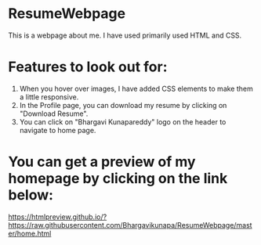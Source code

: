 # ResumeWebpage
This is a webpage about me. I have used primarily used HTML and CSS. 

# Features to look out for:
1. When you hover over images, I have added CSS elements to make them a little responsive.
2. In the Profile page, you can download my resume by clicking on "Download Resume".
3. You can click on "Bhargavi Kunapareddy" logo on the header to navigate to home page.

# You can get a preview of my homepage by clicking on the link below:
https://htmlpreview.github.io/?https://raw.githubusercontent.com/Bhargavikunapa/ResumeWebpage/master/home.html

